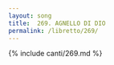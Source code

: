 ```yaml
---
layout: song
title:  269. AGNELLO DI DIO
permalink: /libretto/269/
---
```

{% include canti/269.md %}   